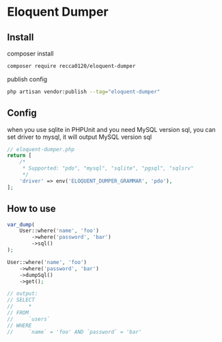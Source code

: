 # Eloquent Dumper

## Install

composer install
```bash
composer require recca0120/eloquent-dumper
```

publish config
```bash
php artisan vendor:publish --tag="eloquent-dumper"
```

## Config

when you use sqlite in PHPUnit and you need MySQL version sql, you can set driver to mysql, it will output MySQL version sql

```php
// eloquent-dumper.php
return [
    /*
     * Supported: "pdo", "mysql", "sqlite", "pgsql", "sqlsrv"
     */
    'driver' => env('ELOQUENT_DUMPER_GRAMMAR', 'pdo'),
];
```
## How to use

```php
var_dump(
    User::where('name', 'foo')
        ->where('password', 'bar')
        ->sql()
);

User::where('name', 'foo')
    ->where('password', 'bar')
    ->dumpSql()
    ->get();

// output:
// SELECT
//     *
// FROM
//     `users`
// WHERE
//     `name` = 'foo' AND `password` = 'bar'
```
